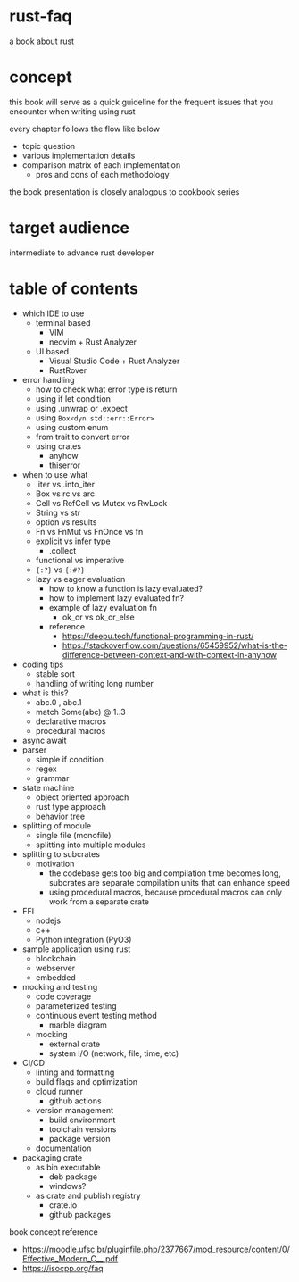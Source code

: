 # rust-faq
a book about rust

# concept
this book will serve as a quick guideline for the frequent issues that you encounter when writing using rust

every chapter follows the flow like below
- topic question
- various implementation details
- comparison matrix of each implementation
    - pros and cons of each methodology

 the book presentation is closely analogous to cookbook series

# target audience
intermediate to advance rust developer

# table of contents

- which IDE to use
    - terminal based
        - VIM
        - neovim + Rust Analyzer
    - UI based
        - Visual Studio Code + Rust Analyzer
        - RustRover
- error handling
    - how to check what error type is return
    - using if let condition
    - using .unwrap or .expect
    - using `Box<dyn std::err::Error>`
    - using custom enum
    - from trait to convert error
    - using crates
        - anyhow
        - thiserror
- when to use what
    - .iter vs .into_iter
    - Box vs rc vs arc
    - Cell vs RefCell vs Mutex vs RwLock
    - String vs str
    - option vs results
    - Fn vs FnMut vs FnOnce vs fn
    - explicit vs infer type
        - .collect
    - functional vs imperative
    - `{:?}` vs `{:#?}`
    - lazy vs eager evaluation
        - how to know a function is lazy evaluated?
        - how to implement lazy evaluated fn?
        - example of lazy evaluation fn
            - ok_or vs ok_or_else
        - reference
            - https://deepu.tech/functional-programming-in-rust/
            - https://stackoverflow.com/questions/65459952/what-is-the-difference-between-context-and-with-context-in-anyhow
- coding tips
    - stable sort
    - handling of writing long number
- what is this?
    - abc.0 , abc.1
    - match Some(abc) @ 1..3
    - declarative macros
    - procedural macros
- async await
- parser
    - simple if condition
    - regex
    - grammar
- state machine
    - object oriented approach
    - rust type approach
    - behavior tree
- splitting of module
    - single file (monofile)
    - splitting into multiple modules
- splitting to subcrates
    - motivation
        - the codebase gets too big and compilation time becomes long, subcrates are separate compilation units that can enhance speed
        - using procedural macros, because procedural macros can only work from a separate crate
- FFI
    - nodejs
    - c++
    - Python integration (PyO3)
- sample application using rust
    - blockchain
    - webserver
    - embedded
- mocking and testing
    - code coverage
    - parameterized testing
    - continuous event testing method
        - marble diagram
    - mocking
        - external crate
        - system I/O (network, file, time, etc)
- CI/CD
    - linting and formatting
    - build flags and optimization
    - cloud runner
        - github actions
    - version management
        - build environment
        - toolchain versions
        - package version
    - documentation
- packaging crate
   - as bin executable
       - deb package
       - windows?
   - as crate and publish registry
        - crate.io
        - github packages


book concept reference
- https://moodle.ufsc.br/pluginfile.php/2377667/mod_resource/content/0/Effective_Modern_C__.pdf
- https://isocpp.org/faq

